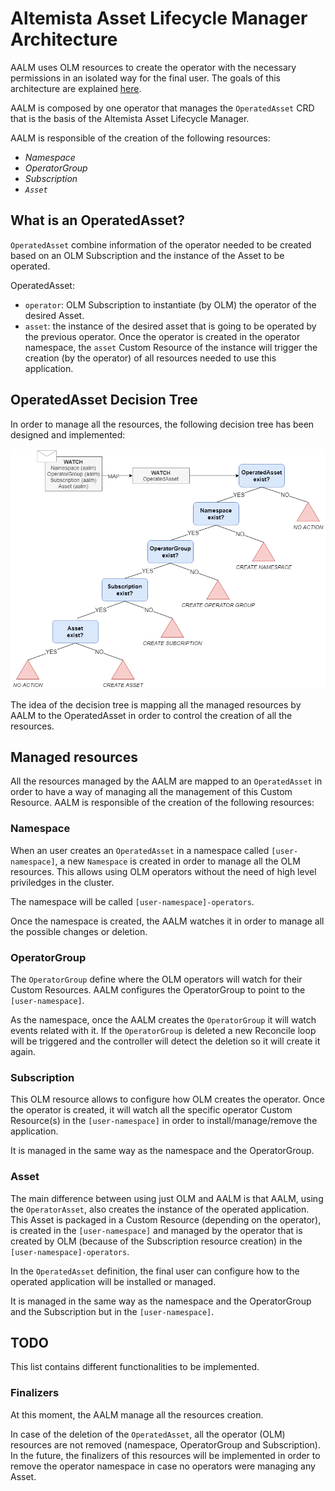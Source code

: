 # Altemista Asset Lifecycle Manager Architecture
AALM uses OLM resources to create the operator with the necessary permissions in an isolated way for the final user. The goals of this architecture are explained [here](design-goals.md).

AALM is composed by one operator that manages the `OperatedAsset` CRD that is the basis of the Altemista Asset Lifecycle Manager.

AALM is responsible of the creation of the following resources:
- _Namespace_
- _OperatorGroup_
- _Subscription_ 
- _`Asset`_

## What is an OperatedAsset?
`OperatedAsset` combine information of the operator needed to be created based on an OLM Subscription and the instance of the Asset to be operated.

OperatedAsset:
* `operator`: OLM Subscription to instantiate (by OLM) the operator of the desired Asset. 
* `asset`: the instance of the desired asset that is going to be operated by the previous operator. Once the operator is created in the operator namespace, the `asset` Custom Resource of the instance will trigger the creation (by the operator) of all resources needed to use this application.

## OperatedAsset Decision Tree
In order to manage all the resources, the following decision tree has been designed and implemented:

![image](../images/aalm_operator_decision_tree.png)

The idea of the decision tree is mapping all the managed resources by AALM to the OperatedAsset in order to control the creation of all the resources.

## Managed resources
All the resources managed by the AALM are mapped to an `OperatedAsset` in order to have a way of managing all the management of this Custom Resource. AALM is responsible of the creation of the following resources:

### Namespace
When an user creates an `OperatedAsset` in a namespace called `[user-namespace]`, a new `Namespace` is created in order to manage all the OLM resources. This allows using OLM operators without the need of high level priviledges in the cluster.

The namespace will be called `[user-namespace]-operators`. 

Once the namespace is created, the AALM watches it in order to manage all the possible changes or deletion. 

### OperatorGroup
The `OperatorGroup` define where the OLM operators will watch for their Custom Resources. AALM configures the OperatorGroup to point to the `[user-namespace]`.

As the namespace, once the AALM creates the `OperatorGroup` it will watch events related with it. If the `OperatorGroup` is deleted a new Reconcile loop will be triggered and the controller will detect the deletion so it will create it again.

### Subscription
This OLM resource allows to configure how OLM creates the operator. Once the operator is created, it will watch all the specific operator Custom Resource(s) in the `[user-namespace]` in order to install/manage/remove the application.

It is managed in the same way as the namespace and the OperatorGroup.

### Asset
The main difference between using just OLM and AALM is that AALM, using the `OperatorAsset`, also creates the instance of the operated application. This Asset is packaged in a Custom Resource (depending on the operator), is created in the `[user-namespace]` and managed by the operator that is created by OLM (because of the Subscription resource creation) in the `[user-namespace]-operators`.

In the `OperatedAsset` definition, the final user can configure how to the operated application will be installed or managed.

It is managed in the same way as the namespace and the OperatorGroup and the Subscription but in the `[user-namespace]`.

## TODO
This list contains different functionalities to be implemented.

### Finalizers
At this moment, the AALM manage all the resources creation. 

In case of the deletion of the `OperatedAsset`, all the operator (OLM) resources are not removed (namespace, OperatorGroup and Subscription). In the future, the finalizers of this resources will be implemented in order to remove the operator namespace in case no operators were managing any Asset.